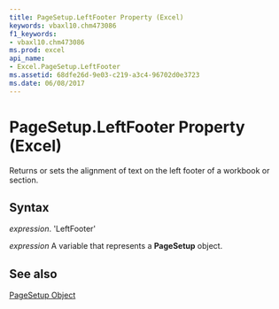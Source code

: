 ```yaml
---
title: PageSetup.LeftFooter Property (Excel)
keywords: vbaxl10.chm473086
f1_keywords:
- vbaxl10.chm473086
ms.prod: excel
api_name:
- Excel.PageSetup.LeftFooter
ms.assetid: 68dfe26d-9e03-c219-a3c4-96702d0e3723
ms.date: 06/08/2017
---
```



# PageSetup.LeftFooter Property (Excel)

Returns or sets the alignment of text on the left footer of a workbook or section.


## Syntax

 _expression_. 'LeftFooter'

 _expression_ A variable that represents a **PageSetup** object.


## See also


[PageSetup Object](Excel.PageSetup.md)

